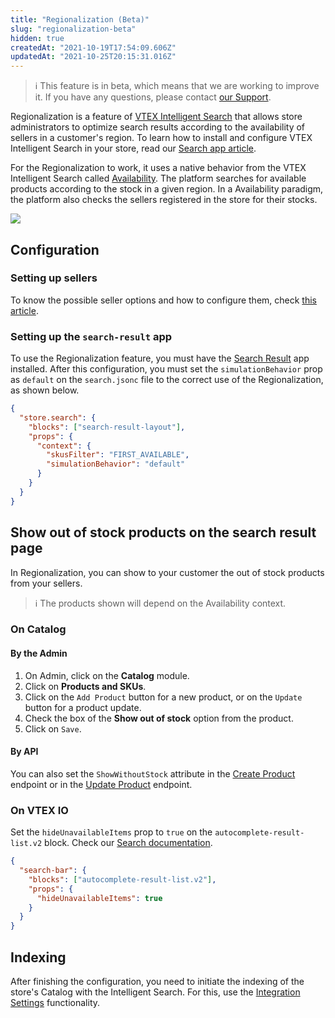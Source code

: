 ```yaml
---
title: "Regionalization (Beta)"
slug: "regionalization-beta"
hidden: true
createdAt: "2021-10-19T17:54:09.606Z"
updatedAt: "2021-10-25T20:15:31.016Z"
---
```


> ℹ️ This feature is in beta, which means that we are working to improve it. If you have any questions, please contact [our Support](https://support.vtex.com/hc/en-us/requests).

Regionalization is a feature of [VTEX Intelligent Search](https://help.vtex.com/en/tracks/vtex-intelligent-search--19wrbB7nEQcmwzDPl1l4Cb/3qgT47zY08biLP3d5os3DG#) that allows store administrators to optimize search results according to the availability of sellers in a customer's region. To learn how to install and configure VTEX Intelligent Search in your store, read our [Search app article](https://developers.vtex.com/vtex-developer-docs/docs/vtex-search).

For the Regionalization to work, it uses a native behavior from the VTEX Intelligent Search called [Availability](https://help.vtex.com/en/tracks/vtex-intelligent-search--19wrbB7nEQcmwzDPl1l4Cb/7LMQbWK5nElIkXo0NK8Kux). The platform searches for available products according to the stock in a given region. In a Availability paradigm, the platform also checks the sellers registered in the store for their stocks.

![](https://cdn.jsdelivr.net/gh/vtexdocs/dev-portal-content@main/images/regionalization-beta-0.gif)

## Configuration

### Setting up sellers

To know the possible seller options and how to configure them, check [this article](https://help.vtex.com/en/tutorial/regionalization-beta--72fwxdSLvjKC7ZAT58vlqf).

### Setting up the `search-result` app

To use the Regionalization feature, you must have the [Search Result](https://developers.vtex.com/vtex-developer-docs/docs/vtex-search-result) app installed. After this configuration, you must set the `simulationBehavior` prop as `default` on the `search.jsonc` file to the correct use of the Regionalization, as shown below.

```json
{
  "store.search": {
    "blocks": ["search-result-layout"],
    "props": {
      "context": {
        "skusFilter": "FIRST_AVAILABLE",
        "simulationBehavior": "default"
      }
    }
  }
}
```

## Show out of stock products on the search result page

In Regionalization, you can show to your customer the out of stock products from your sellers.

> ℹ The products shown will depend on the Availability context.

### On Catalog

#### By the Admin

1. On Admin, click on the **Catalog** module.
2. Click on **Products and SKUs**.
3. Click on the `Add Product` button for a new product, or on the `Update` button for a product update.
4. Check the box of the **Show out of stock** option from the product.
5. Click on `Save`.

#### By API

You can also set the `ShowWithoutStock` attribute in the [Create Product](https://developers.vtex.com/vtex-rest-api/reference/catalog-api-product#post-product) endpoint or in the [Update Product](https://developers.vtex.com/vtex-rest-api/reference/catalog-api-product#catalog-api-put-product) endpoint.

### On VTEX IO

Set the `hideUnavailableItems` prop to `true` on the `autocomplete-result-list.v2` block. Check our [Search documentation](https://developers.vtex.com/vtex-developer-docs/docs/vtex-search#autocomplete-result-listv2-props).

```json
{
  "search-bar": {
    "blocks": ["autocomplete-result-list.v2"],
    "props": {
      "hideUnavailableItems": true
    }
  }
}
```

## Indexing

After finishing the configuration, you need to initiate the indexing of the store's Catalog with the Intelligent Search. For this, use the [Integration Settings](https://help.vtex.com/en/tracks/vtex-intelligent-search--19wrbB7nEQcmwzDPl1l4Cb/6wKQgKmu2FT6084BJT7z5V) functionality.